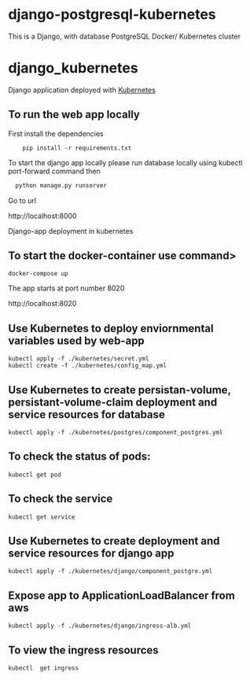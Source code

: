 # django-postgresql-kubernetes
This is a Django, with database PostgreSQL Docker/ Kubernetes cluster
# django_kubernetes
Django application deployed with [Kubernetes](https://kubernetes.io)
## To run the web app locally
<p>First install the dependencies</p>

```
    pip install -r requirements.txt
```

<p> To start the django app locally please run database locally using kubectl port-forward command then</p>

```python
  python manage.py runserver
```
<p>Go to url</p>

http://localhost:8000
  
Django-app deployment in kubernetes
## To start the docker-container use command>

```docker
docker-compose up
```
<p>The app starts at port number 8020</p>

http://localhost:8020

## Use Kubernetes to deploy enviornmental variables used by web-app
```kubernetes
kubectl apply -f ./kubernetes/secret.yml
kubectl create -f ./kubernetes/config_map.yml
```
## Use Kubernetes to create persistan-volume, persistant-volume-claim deployment and service resources for database
```kubernetes
kubectl apply -f ./kubernetes/postgres/component_postgres.yml
```

## To check the status of pods:
```kubernetes
kubectl get pod
```
## To check the service
```kubernetes
kubectl get service
```
## Use Kubernetes to create deployment and service resources for django app
```kubernetes
kubectl apply -f ./kubernetes/django/component_postgre.yml
```
## Expose app to ApplicationLoadBalancer from aws
```kubernetes
kubectl apply -f ./kubernetes/django/ingress-alb.yml
```

## To view the ingress resources

```kubernetes
kubectl  get ingress
```